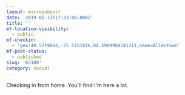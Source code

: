 ```yaml
---
layout: micropubpost
date: '2019-05-13T17:33:00.000Z'
title: ''
mf-location-visibility:
  - public
mf-checkin:
  - 'geo:40.5719866,-75.5151816,84.5999984741211;name=Allentown'
mf-post-status:
  - published
slug: '63180'
category: social
---
```

Checking in from home. You&#39;ll find I&#39;m here a lot. 
